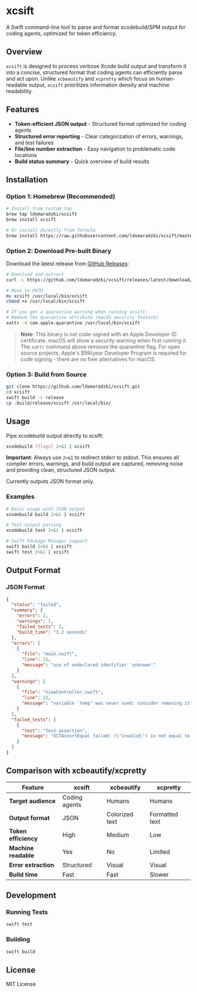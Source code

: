 # xcsift

A Swift command-line tool to parse and format xcodebuild/SPM output for coding agents, optimized for token efficiency.

## Overview

`xcsift` is designed to process verbose Xcode build output and transform it into a concise, structured format that coding agents can efficiently parse and act upon. Unlike `xcbeautify` and `xcpretty` which focus on human-readable output, `xcsift` prioritizes information density and machine readability.

## Features

- **Token-efficient JSON output** - Structured format optimized for coding agents
- **Structured error reporting** - Clear categorization of errors, warnings, and test failures
- **File/line number extraction** - Easy navigation to problematic code locations
- **Build status summary** - Quick overview of build results

## Installation

### Option 1: Homebrew (Recommended)

```bash
# Install from custom tap
brew tap ldomaradzki/xcsift
brew install xcsift

# Or install directly from formula
brew install https://raw.githubusercontent.com/ldomaradzki/xcsift/master/homebrew-formula/xcsift.rb
```

### Option 2: Download Pre-built Binary

Download the latest release from [GitHub Releases](https://github.com/ldomaradzki/xcsift/releases):

```bash
# Download and extract
curl -L https://github.com/ldomaradzki/xcsift/releases/latest/download/xcsift-vX.X.X-macos-arm64.tar.gz | tar -xz

# Move to PATH
mv xcsift /usr/local/bin/xcsift
chmod +x /usr/local/bin/xcsift

# If you get a quarantine warning when running xcsift:
# Remove the quarantine attribute (macOS security feature)
xattr -d com.apple.quarantine /usr/local/bin/xcsift
```

> **Note**: This binary is not code-signed with an Apple Developer ID certificate. macOS will show a security warning when first running it. The `xattr` command above removes the quarantine flag. For open source projects, Apple's $99/year Developer Program is required for code signing - there are no free alternatives for macOS.

### Option 3: Build from Source

```bash
git clone https://github.com/ldomaradzki/xcsift.git
cd xcsift
swift build -c release
cp .build/release/xcsift /usr/local/bin/
```

## Usage

Pipe xcodebuild output directly to xcsift:

```bash
xcodebuild [flags] 2>&1 | xcsift
```

**Important**: Always use `2>&1` to redirect stderr to stdout. This ensures all compiler errors, warnings, and build output are captured, removing noise and providing clean, structured JSON output.

Currently outputs JSON format only.

### Examples

```bash
# Basic usage with JSON output
xcodebuild build 2>&1 | xcsift

# Test output parsing
xcodebuild test 2>&1 | xcsift

# Swift Package Manager support
swift build 2>&1 | xcsift
swift test 2>&1 | xcsift
```

## Output Format

### JSON Format

```json
{
  "status": "failed",
  "summary": {
    "errors": 2,
    "warnings": 1,
    "failed_tests": 2,
    "build_time": "3.2 seconds"
  },
  "errors": [
    {
      "file": "main.swift",
      "line": 15,
      "message": "use of undeclared identifier 'unknown'"
    }
  ],
  "warnings": [
    {
      "file": "ViewController.swift",
      "line": 23,
      "message": "variable 'temp' was never used; consider removing it"
    }
  ],
  "failed_tests": [
    {
      "test": "Test assertion",
      "message": "XCTAssertEqual failed: (\"invalid\") is not equal to (\"valid\")"
    }
  ]
}
```


## Comparison with xcbeautify/xcpretty

| Feature | xcsift | xcbeautify | xcpretty |
|---------|---------|------------|----------|
| **Target audience** | Coding agents | Humans | Humans |
| **Output format** | JSON | Colorized text | Formatted text |
| **Token efficiency** | High | Medium | Low |
| **Machine readable** | Yes | No | Limited |
| **Error extraction** | Structured | Visual | Visual |
| **Build time** | Fast | Fast | Slower |

## Development

### Running Tests

```bash
swift test
```

### Building

```bash
swift build
```

## License

MIT License